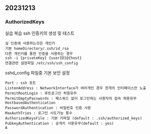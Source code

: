 20231213
----
### AuthorizedKeys

실습 복습 ssh 인증키의 생성 및 테스트


    실 인증에 사용하는것은 개인키
    기본 homeDirectory/.ssh/id_rsa
    다른 개인키를 통한 인증을 사용하는 경우
    ssh -i {privateKey} {userID}@{host}
    연결관련 설정파일 /etc/ssh/ssh_config

sshd_config 파일중 기본 보안 설정

    Port : ssh 포트
    ListenAddress : NetworkInterface가 여러개인 경우 한개의 인터페이스만 노출
    PermitRootLogin : 루트로그인 허용유무
    PermitEmptyPasswords : 패스워드 없이 로그인하는 사용자의 접속 허용유무
    HostbasedAuthentication 
    PasswordAuthentication : 비밀번호 인증 사용
    MaxAuthTries : 로그인 시도가능 횟수 
    AuthorizedKeysFile : 기본 키파일 (default : .ssh/authorized_keys)
    PubkeyAuthentication : 공개키 사용유무(default : yes)
    A
    


<!--stackedit_data:
eyJoaXN0b3J5IjpbNzgyODYwMDAwLDE2NzU4MjYzMTAsLTE0Mj
I5NTgzODksLTE4MjMyNDI5NTMsMTEzMDI3MDUyMywxNjM1NzA1
MDA1LDM2NDQyMzY3OV19
-->